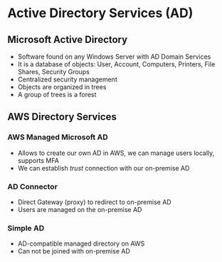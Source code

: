 # Active Directory Services (AD)

## Microsoft Active Directory

- Software found on any Windows Server with AD Domain Services
- It is a database of objects: User, Account, Computers, Printers, File Shares, Security Groups
- Centralized security management
- Objects are organized in trees
- A group of trees is a forest

## AWS Directory Services

### AWS Managed Microsoft AD

- Allows to create our own AD in AWS, we can manage users locally, supports MFA
- We can establish *trust* connection with our on-premise AD

### AD Connector

- Direct Gateway (proxy) to redirect to on-premise AD
- Users are managed on the on-premise AD

### Simple AD

- AD-compatible managed directory on AWS
- Can not be joined with on-premise AD